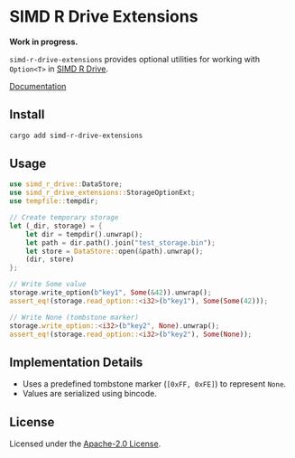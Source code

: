 # SIMD R Drive Extensions

**Work in progress.**

`simd-r-drive-extensions` provides optional utilities for working with `Option<T>` in [SIMD R Drive](https://crates.io/crates/simd-r-drive).

[Documentation](https://docs.rs/simd-r-drive-extensions/latest/simd_r_drive_extensions/)

## Install

```sh
cargo add simd-r-drive-extensions
```

## Usage

```rust
use simd_r_drive::DataStore;
use simd_r_drive_extensions::StorageOptionExt;
use tempfile::tempdir;

// Create temporary storage
let (_dir, storage) = {
    let dir = tempdir().unwrap();
    let path = dir.path().join("test_storage.bin");
    let store = DataStore::open(&path).unwrap();
    (dir, store)
};

// Write Some value
storage.write_option(b"key1", Some(&42)).unwrap();
assert_eq!(storage.read_option::<i32>(b"key1"), Some(Some(42)));

// Write None (tombstone marker)
storage.write_option::<i32>(b"key2", None).unwrap();
assert_eq!(storage.read_option::<i32>(b"key2"), Some(None));

```

## Implementation Details

- Uses a predefined tombstone marker (`[0xFF, 0xFE]`) to represent `None`.
- Values are serialized using bincode.

## License

Licensed under the [Apache-2.0 License](LICENSE).
